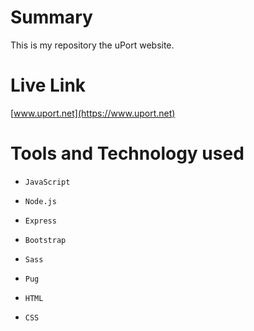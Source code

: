 # Summary #
This is my repository the uPort website. 

# Live Link
[www.uport.net](https://www.uport.net)

# Tools and Technology used #

*     JavaScript
*     Node.js
*     Express
*     Bootstrap
*     Sass
*     Pug
*     HTML
*     CSS
